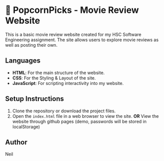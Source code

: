 # 🍿 PopcornPicks - Movie Review Website 
This is a basic movie review website created for my HSC Software Engineering assignment. The site allows users to explore movie reviews as well as posting their own.

## Languages
- **HTML**: For the main structure of the website.
- **CSS**: For the Styling & Layout of the site.
- **JavaScript**: For scripting interactivity into my website.

## Setup Instructions
1. Clone the repository or download the project files.
2. Open the `index.html` file in a web browser to view the site.
**OR**
View the website through github pages (demo, passwords will be stored in localStorage)

## Author
Neil  
